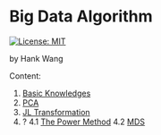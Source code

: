 # Big Data Algorithm

[![License: MIT](https://img.shields.io/badge/License-MIT-blue.svg)](https://github.com/USTC-CS-Course-Resource/BigData-Algorithm)

by Hank Wang

Content:

1. [Basic Knowledges](docs/1.basic.md)
2. [PCA](docs/2.PCA.md)
3. [JL Transformation](docs/3.JL-Transformation.md)
4. ?
4.1 [The Power Method](docs/4.1.Power-Method.md)
4.2 [MDS](docs/4.2.MDS.md)